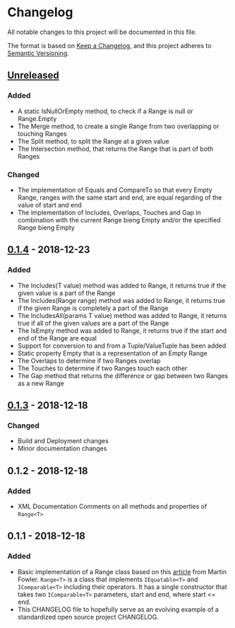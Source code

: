 # Changelog
All notable changes to this project will be documented in this file.

The format is based on [Keep a Changelog](https://keepachangelog.com/en/1.0.0/),
and this project adheres to [Semantic Versioning](https://semver.org/spec/v2.0.0.html).

## [Unreleased]
### Added
- A static IsNullOrEmpty method, to check if a Range<T> is null or Range<T>.Empty
- The Merge method, to create a single Range<T> from two overlapping or touching Ranges
- The Split method, to split the Range<T> at a given value
- The Intersection method, that returns the Range<T> that is part of both Ranges

### Changed
- The implementation of Equals and CompareTo so that every Empty Range, ranges with the same start and end, are equal regarding of the value of start and end
- The implementation of Includes, Overlaps, Touches and Gap in combination with the current Range<T> bieng Empty and/or the specified Range<T> bieng Empty

## [0.1.4] - 2018-12-23
### Added
- The Includes(T value) method was added to Range<T>, it returns true if the given value is a part of the Range
- The Includes(Range<T> range) method was added to Range<T>, it returns true if the given Range is completely a part of the Range
- The IncludesAll(params T value) method was added to Range<T>, it returns true if all of the given values are a part of the Range
- The IsEmpty method was added to Range<T>, it returns true if the start and end of the Range are equal
- Support for conversion to and from a Tuple/ValueTuple has been added
- Static property Empty that is a representation of an Empty Range
- The Overlaps to determine if two Ranges overlap
- The Touches to determine if two Ranges touch each other
- The Gap method that returns the difference or gap between two Ranges as a new Range<T>

## [0.1.3] - 2018-12-18
### Changed
- Build and Deployment changes
- Minor documentation changes

## 0.1.2 - 2018-12-18
### Added
- XML Documentation Comments on all methods and properties of `Range<T>`

## 0.1.1 - 2018-12-18
### Added
- Basic implementation of a Range class based on this [article](https://martinfowler.com/eaaDev/Range.html) from Martin Fowler.
  `Range<T>` is a class that implements `IEquatable<T>` and `IComparable<T>` including their operators. It has a single constructor that takes
  two `IComparable<T>` parameters, start and end, where start <= end.
- This CHANGELOG file to hopefully serve as an evolving example of a
  standardized open source project CHANGELOG.

[Unreleased]: https://github.com/reynj/reynj/compare/v0.1.4...HEAD
[0.1.4]: https://github.com/reynj/reynj/compare/v0.1.2...v0.1.4
[0.1.3]: https://github.com/reynj/reynj/compare/v0.1.2...v0.1.3